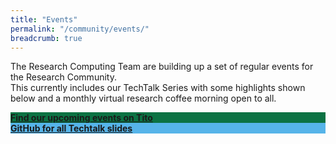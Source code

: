 ```yaml
---
title: "Events"
permalink: "/community/events/"
breadcrumb: true
---
```


The Research Computing Team are building up a set of regular events for the Research Community.  
This currently includes our TechTalk Series with some highlights shown below and a monthly virtual research coffee morning open to all.

<div class="event-space">
    <div class="event-tile" style="background-color:#0c7243;">
        <a class="event-tile-a" href="https://ti.to/university-of-leeds-research-computing">
            <strong>Find our upcoming events on Tito</strong>
        </a>
    </div>
    <div class="event-tile" style="background-color:#56B4E9">
        <a class="event-tile-a" href="https://github.com/ARCLeeds/Techtalks">
            <strong>GitHub for all Techtalk slides</strong>
        </a>
    </div>
</div>

